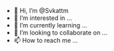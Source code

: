 - 👋 Hi, I’m @Svkattm
- 👀 I’m interested in ...
- 🌱 I’m currently learning ...
- 💞️ I’m looking to collaborate on ...
- 📫 How to reach me ...

<!---
Svkattm/Svkattm is a ✨ special ✨ repository because its `README.md` (this file) appears on your GitHub profile.
You can click the Preview link to take a look at your changes.
--->

